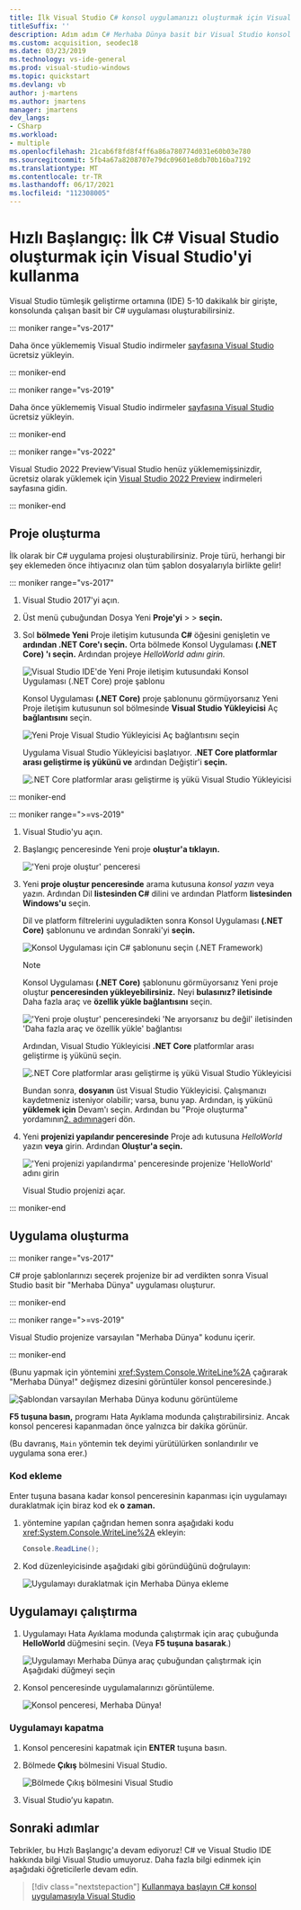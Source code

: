 ```yaml
---
title: İlk Visual Studio C# konsol uygulamanızı oluşturmak için Visual Studio'yi kullanma
titleSuffix: ''
description: Adım adım C# Merhaba Dünya basit bir Visual Studio konsol uygulaması oluşturma hakkında bilgi edinin.
ms.custom: acquisition, seodec18
ms.date: 03/23/2019
ms.technology: vs-ide-general
ms.prod: visual-studio-windows
ms.topic: quickstart
ms.devlang: vb
author: j-martens
ms.author: jmartens
manager: jmartens
dev_langs:
- CSharp
ms.workload:
- multiple
ms.openlocfilehash: 21cab6f8fd8f4ff6a86a780774d031e60b03e780
ms.sourcegitcommit: 5fb4a67a8208707e79dc09601e8db70b16ba7192
ms.translationtype: MT
ms.contentlocale: tr-TR
ms.lasthandoff: 06/17/2021
ms.locfileid: "112308005"
---
```

# <a name="quickstart-use-visual-studio-to-create-your-first-c-console-app"></a>Hızlı Başlangıç: İlk C# Visual Studio oluşturmak için Visual Studio'yi kullanma

Visual Studio tümleşik geliştirme ortamına (IDE) 5-10 dakikalık bir girişte, konsolunda çalışan basit bir C# uygulaması oluşturabilirsiniz.

::: moniker range="vs-2017"

Daha önce yüklememiş Visual Studio indirmeler [sayfasına Visual Studio](https://visualstudio.microsoft.com/vs/older-downloads/?utm_medium=microsoft&utm_source=docs.microsoft.com&utm_campaign=vs+2017+download) ücretsiz yükleyin.

::: moniker-end

::: moniker range="vs-2019"

Daha önce yüklememiş Visual Studio indirmeler [sayfasına Visual Studio](https://visualstudio.microsoft.com/downloads) ücretsiz yükleyin.

::: moniker-end

::: moniker range="vs-2022"

Visual Studio 2022 Preview'Visual Studio henüz yüklememişsinizdir, ücretsiz olarak yüklemek için [Visual Studio 2022 Preview](https://visualstudio.microsoft.com/vs/preview/vs2022) indirmeleri sayfasına gidin.

::: moniker-end

## <a name="create-a-project"></a>Proje oluşturma

İlk olarak bir C# uygulama projesi oluşturabilirsiniz. Proje türü, herhangi bir şey eklemeden önce ihtiyacınız olan tüm şablon dosyalarıyla birlikte gelir!

::: moniker range="vs-2017"

1. Visual Studio 2017'yi açın.

2. Üst menü çubuğundan Dosya Yeni **Proje'yi** >  > **seçin.**

3. Sol **bölmede Yeni** Proje iletişim kutusunda **C#** öğesini genişletin ve **ardından .NET Core'ı seçin.** Orta bölmede Konsol Uygulaması **(.NET Core) 'ı seçin.** Ardından projeye *HelloWorld adını girin.*

   ![Visual Studio IDE'de Yeni Proje iletişim kutusundaki Konsol Uygulaması (.NET Core) proje şablonu](../ide/media/new-project-csharp-dotnetcore-helloworld-console-app.png)

     Konsol Uygulaması **(.NET Core)** proje şablonunu görmüyorsanız Yeni Proje iletişim kutusunun sol bölmesinde **Visual Studio Yükleyicisi** Aç **bağlantısını** seçin.

   ![Yeni Proje Visual Studio Yükleyicisi Aç bağlantısını seçin](../ide/media/csharp-open-visual-studio-installer-hello-world.png)

     Uygulama Visual Studio Yükleyicisi başlatıyor. **.NET Core platformlar arası geliştirme iş yükünü ve** ardından Değiştir'i **seçin.**

     ![.NET Core platformlar arası geliştirme iş yükü Visual Studio Yükleyicisi](../ide/media/dot-net-core-xplat-dev-workload.png)

::: moniker-end

::: moniker range=">=vs-2019"

1. Visual Studio'yu açın.

1. Başlangıç penceresinde Yeni proje **oluştur'a tıklayın.**

   !['Yeni proje oluştur' penceresi](../get-started/media/vs-2019/create-new-project-dark-theme.png)

1. Yeni **proje oluştur penceresinde** arama kutusuna *konsol yazın* veya yazın. Ardından Dil **listesinden C#** dilini ve ardından Platform **listesinden Windows'u** seçin. 

   Dil ve platform filtrelerini uyguladikten sonra Konsol Uygulaması **(.NET Core)** şablonunu ve ardından Sonraki'yi **seçin.**

   ![Konsol Uygulaması için C# şablonunu seçin (.NET Framework)](../get-started/csharp/media/vs-2019/csharp-create-new-project-search-console-net-core-filtered.png)

   > [!NOTE]
   > Konsol Uygulaması **(.NET Core)** şablonunu görmüyorsanız Yeni proje oluştur **penceresinden yükleyebilirsiniz.** Neyi **bulasınız? iletisinde** Daha fazla araç ve **özellik yükle bağlantısını** seçin.
   >
   > !['Yeni proje oluştur' penceresindeki 'Ne arıyorsanız bu değil' iletisinden 'Daha fazla araç ve özellik yükle' bağlantısı](../get-started/media/vs-2019/not-finding-what-looking-for.png) 
   > 
   > Ardından, Visual Studio Yükleyicisi **.NET Core** platformlar arası geliştirme iş yükünü seçin.
   >
   > ![.NET Core platformlar arası geliştirme iş yükü Visual Studio Yükleyicisi](./media/dot-net-core-xplat-dev-workload.png)
   >
   > Bundan sonra, **dosyanın** üst Visual Studio Yükleyicisi. Çalışmanızı kaydetmeniz isteniyor olabilir; varsa, bunu yap. Ardından, iş yükünü **yüklemek için** Devam'ı seçin. Ardından bu "Proje oluşturma" yordamının[2. adımına](#create-a-project)geri dön.

1. Yeni **projenizi yapılandır penceresinde** Proje adı kutusuna *HelloWorld* yazın **veya** girin. Ardından **Oluştur'a seçin.**

   !['Yeni projenizi yapılandırma' penceresinde projenize 'HelloWorld' adını girin](../get-started/csharp/media/vs-2019/csharp-name-your-helloworld-project.png)

   Visual Studio projenizi açar.
   
::: moniker-end

## <a name="create-the-application"></a>Uygulama oluşturma

::: moniker range="vs-2017"

C# proje şablonlarınızı seçerek projenize bir ad verdikten sonra Visual Studio basit bir "Merhaba Dünya" uygulaması oluşturur.

::: moniker-end

::: moniker range=">=vs-2019"

Visual Studio projenize varsayılan "Merhaba Dünya" kodunu içerir.

::: moniker-end

(Bunu yapmak için yöntemini <xref:System.Console.WriteLine%2A> çağırarak "Merhaba Dünya!" değişmez dizesini görüntüler konsol penceresinde.)

   ![Şablondan varsayılan Merhaba Dünya kodunu görüntüleme](../ide/media/csharp-console-helloworld-template.png)

**F5 tuşuna basın,** programı Hata Ayıklama modunda çalıştırabilirsiniz. Ancak konsol penceresi kapanmadan önce yalnızca bir dakika görünür.

(Bu davranış, `Main` yöntemin tek deyimi yürütülürken sonlandırılır ve uygulama sona erer.)

### <a name="add-some-code"></a>Kod ekleme

Enter tuşuna basana kadar konsol penceresinin kapanması için uygulamayı duraklatmak için biraz kod ek **o zaman.**

1. yöntemine yapılan çağrıdan hemen sonra aşağıdaki kodu <xref:System.Console.WriteLine%2A> ekleyin:

   ```csharp
   Console.ReadLine();
   ```

1. Kod düzenleyicisinde aşağıdaki gibi göründüğünü doğrulayın:

   ![Uygulamayı duraklatmak için Merhaba Dünya ekleme](../ide/media/csharp-console-helloworld-add-code.png)

## <a name="run-the-application"></a>Uygulamayı çalıştırma

1. Uygulamayı Hata Ayıklama modunda çalıştırmak için araç çubuğunda **HelloWorld** düğmesini seçin. (Veya **F5 tuşuna basarak**.)

   ![Uygulamayı Merhaba Dünya araç çubuğundan çalıştırmak için Aşağıdaki düğmeyi seçin](../ide/media/csharp-console-hello-world-button.png)

1. Konsol penceresinde uygulamalarınızı görüntüleme.

   ![Konsol penceresi, Merhaba Dünya!](../ide/media/csharp-console-hello-world.png)

### <a name="close-the-application"></a>Uygulamayı kapatma

1. Konsol penceresini kapatmak için **ENTER** tuşuna basın.

1. Bölmede **Çıkış** bölmesini Visual Studio.

   ![Bölmede Çıkış bölmesini Visual Studio](../ide/media/csharp-hello-world-close-output-pane.png)

1. Visual Studio’yu kapatın.

## <a name="next-steps"></a>Sonraki adımlar

Tebrikler, bu Hızlı Başlangıç'a devam ediyoruz! C# ve Visual Studio IDE hakkında bilgi Visual Studio umuyoruz. Daha fazla bilgi edinmek için aşağıdaki öğreticilerle devam edin.

> [!div class="nextstepaction"]
> [Kullanmaya başlayın C# konsol uygulamasıyla Visual Studio](../get-started/csharp/tutorial-console.md)

